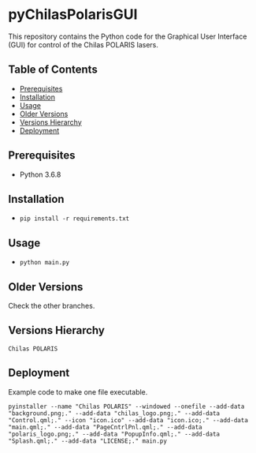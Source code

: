 # pyChilasPolarisGUI

This repository contains the Python code for the Graphical User Interface (GUI) for control of the Chilas POLARIS lasers.

## Table of Contents

- [Prerequisites](#prerequisites)
- [Installation](#installation)
- [Usage](#usage)
- [Older Versions](#older-versions)
- [Versions Hierarchy](#versions-hierarchy)
- [Deployment](#deployment)

## Prerequisites

* Python 3.6.8

## Installation

* `pip install -r requirements.txt`

## Usage

* `python main.py`

## Older Versions

Check the other branches.

## Versions Hierarchy
```
Chilas POLARIS
```

## Deployment
Example code to make one file executable.
```
pyinstaller --name "Chilas POLARIS" --windowed --onefile --add-data "background.png;." --add-data "chilas_logo.png;." --add-data "Control.qml;." --icon "icon.ico" --add-data "icon.ico;." --add-data "main.qml;." --add-data "PageCntrlPnl.qml;." --add-data "polaris_logo.png;." --add-data "PopupInfo.qml;." --add-data "Splash.qml;." --add-data "LICENSE;." main.py
```
